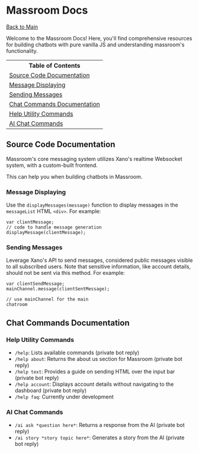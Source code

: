 <h1 class="title">Massroom Docs</h1>

<a class="button" href="/">Back to Main</a>

Welcome to the Massroom Docs! Here, you'll find comprehensive resources for building chatbots with pure vanilla JS and understanding massroom's functionality.

<table class="toc">
<tr>
<th>Table of Contents</th>
</tr>
<tr>
<td><a href="#source-code-documentation">Source Code Documentation</a></td>
</tr>
<tr>
<td><a href="#message-displaying">Message Displaying</a></td>
</tr>
<tr>
<td><a href="#sending-messages">Sending Messages</a></td>
</tr>
<tr>
<td><a href="#chat-commands-documentation">Chat Commands Documentation</a></td>
</tr>
<tr>
<td><a href="#help-utility-commands">Help Utility Commands</a></td>
</tr>
<tr>
<td><a href="#ai-chat-commands">AI Chat Commands</a></td>
</tr>
</table>

## Source Code Documentation

Massroom's core messaging system utilizes Xano's realtime Websocket system, with a custom-built frontend.

This can help you when building chatbots in Massroom.

### Message Displaying

Use the `displayMessages(message)` function to display messages in the `messageList` HTML `<div>`. For example:
```
var clientMessage;
// code to handle message generation
displayMessage(clientMessage);
```

### Sending Messages

Leverage Xano's API to send messages, considered public messages visible to all subscribed users. Note that sensitive information, like account details, should not be sent via this method. For example:
```
var clientSendMessage;
mainChannel.message(clientSentMessage);

// use mainChannel for the main
chatroom
```

## Chat Commands Documentation

### Help Utility Commands

- `/help`: Lists available commands (private bot reply)
- `/help about`: Returns the about us section for Massroom (private bot reply)
- `/help text`: Provides a guide on sending HTML over the input bar (private bot reply)
- `/help account`: Displays account details without navigating to the dashboard (private bot reply)
- `/help faq`: Currently under development

### AI Chat Commands

- `/ai ask *question here*`: Returns a response from the AI (private bot reply)
- `/ai story *story topic here*`: Generates a story from the AI (private bot reply)

